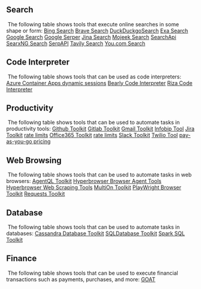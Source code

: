 ## Search​
​
The following table shows tools that execute online searches in some shape or form:
[Bing Search](https://python.langchain.com/docs/integrations/tools/bing_search/)
[Brave Search](https://python.langchain.com/docs/integrations/tools/brave_search/)
[DuckDuckgoSearch](https://python.langchain.com/docs/integrations/tools/ddg/)
[Exa Search](https://python.langchain.com/docs/integrations/tools/exa_search/)
[Google Search](https://python.langchain.com/docs/integrations/tools/google_search/)
[Google Serper](https://python.langchain.com/docs/integrations/tools/google_serper/)
[Jina Search](https://python.langchain.com/docs/integrations/tools/jina_search/)
[Mojeek Search](https://python.langchain.com/docs/integrations/tools/mojeek_search/)
[SearchApi](https://python.langchain.com/docs/integrations/tools/searchapi/)
[SearxNG Search](https://python.langchain.com/docs/integrations/tools/searx_search/)
[SerpAPI](https://python.langchain.com/docs/integrations/tools/serpapi/)
[Tavily Search](https://python.langchain.com/docs/integrations/tools/tavily_search/)
[You.com Search](https://python.langchain.com/docs/integrations/tools/you/)

## Code Interpreter​
​
The following table shows tools that can be used as code interpreters:
[Azure Container Apps dynamic sessions](https://python.langchain.com/docs/integrations/tools/azure_dynamic_sessions/)
[Bearly Code Interpreter](https://python.langchain.com/docs/integrations/tools/bearly/)
[Riza Code Interpreter](https://python.langchain.com/docs/integrations/tools/riza/)

## Productivity​
​
The following table shows tools that can be used to automate tasks in productivity tools:
[Github Toolkit](https://python.langchain.com/docs/integrations/tools/github/)
[Gitlab Toolkit](https://python.langchain.com/docs/integrations/tools/gitlab/)
[Gmail Toolkit](https://python.langchain.com/docs/integrations/tools/gmail/)
[Infobip Tool](https://python.langchain.com/docs/integrations/tools/infobip/)
[Jira Toolkit](https://python.langchain.com/docs/integrations/tools/jira/)
[rate limits](https://developer.atlassian.com/cloud/jira/platform/rate-limiting/)
[Office365 Toolkit](https://python.langchain.com/docs/integrations/tools/office365/)
[rate limits](https://learn.microsoft.com/en-us/graph/throttling-limits)
[Slack Toolkit](https://python.langchain.com/docs/integrations/tools/slack/)
[Twilio Tool](https://python.langchain.com/docs/integrations/tools/twilio/)
[pay-as-you-go pricing](https://www.twilio.com/en-us/pricing)

## Web Browsing​
​
The following table shows tools that can be used to automate tasks in web browsers:
[AgentQL Toolkit](https://python.langchain.com/docs/integrations/tools/agentql/)
[Hyperbrowser Browser Agent Tools](https://python.langchain.com/docs/integrations/tools/hyperbrowser_browser_agent_tools/)
[Hyperbrowser Web Scraping Tools](https://python.langchain.com/docs/integrations/tools/hyperbrowser_web_scraping_tools/)
[MultiOn Toolkit](https://python.langchain.com/docs/integrations/tools/multion/)
[PlayWright Browser Toolkit](https://python.langchain.com/docs/integrations/tools/playwright/)
[Requests Toolkit](https://python.langchain.com/docs/integrations/tools/requests/)

## Database​
​
The following table shows tools that can be used to automate tasks in databases:
[Cassandra Database Toolkit](https://python.langchain.com/docs/integrations/tools/cassandra_database/)
[SQLDatabase Toolkit](https://python.langchain.com/docs/integrations/tools/sql_database/)
[Spark SQL Toolkit](https://python.langchain.com/docs/integrations/tools/spark_sql/)

## Finance​
​
The following table shows tools that can be used to execute financial transactions such as payments, purchases, and more:
[GOAT](https://python.langchain.com/docs/integrations/tools/goat/)